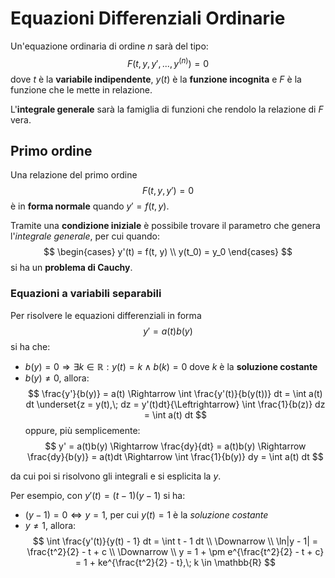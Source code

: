# Equazioni Differenziali Ordinarie

Un'equazione ordinaria di ordine $n$ sarà del tipo:
$$F(t, y, y', ..., y^{(n)}) = 0$$
dove $t$ è la **variabile indipendente**, $y(t)$ è la **funzione incognita** e $F$ è la funzione che le mette in relazione.

L'**integrale generale** sarà la famiglia di funzioni che rendolo la relazione di $F$ vera.

## Primo ordine

Una relazione del primo ordine
$$F(t, y, y') = 0$$
è in **forma normale** quando $y' = f(t, y)$.

Tramite una **condizione iniziale** è possibile trovare il parametro che genera l'_integrale generale_, per cui quando:
$$
\begin{cases}
y'(t) = f(t, y) \\
y(t_0) = y_0
\end{cases}
$$
si ha un **problema di Cauchy**.

### Equazioni a variabili separabili

Per risolvere le equazioni differenziali in forma
$$y' = a(t)b(y)$$
si ha che:
- $b(y) = 0 \Rightarrow \exists k \in \mathbb{R} : y(t) = k \land b(k) = 0$ dove $k$ è la **soluzione costante**
- $b(y) \neq 0$, allora:
$$
\frac{y'}{b(y)} = a(t)
\Rightarrow
\int \frac{y'(t)}{b(y(t))} dt = \int a(t) dt
\underset{z = y(t),\; dz = y'(t)dt}{\Leftrightarrow}
\int \frac{1}{b(z)} dz = \int a(t) dt
$$
oppure, più semplicemente:
$$
y' = a(t)b(y)
\Rightarrow
\frac{dy}{dt} = a(t)b(y)
\Rightarrow
\frac{dy}{b(y)} = a(t)dt
\Rightarrow
\int \frac{1}{b(y)} dy = \int a(t) dt
$$

da cui poi si risolvono gli integrali e si esplicita la $y$.

Per esempio, con $y'(t) = (t-1)(y-1)$ si ha:
- $(y - 1) = 0 \Leftrightarrow y = 1$, per cui $y(t) = 1$ è la _soluzione costante_
- $y \neq 1$, allora:
$$
\int \frac{y'(t)}{y(t) - 1} dt = \int t - 1 dt \\
\Downarrow \\
\ln|y - 1| = \frac{t^2}{2} - t + c \\
\Downarrow \\
y = 1 + \pm e^{\frac{t^2}{2} - t + c} = 1 + ke^{\frac{t^2}{2} - t},\; k \in \mathbb{R}
$$
